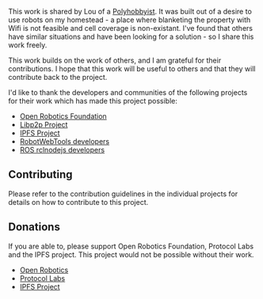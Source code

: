 This work is shared by Lou of a [Polyhobbyist](http://youtube.com/@polyhobbyist). It was built out of a desire to use robots on my homestead - a place where blanketing the property with Wifi is not feasible and cell coverage is non-existant. I've found that others have similar situations and have been looking for a solution - so I share this work freely.

This work builds on the work of others, and I am grateful for their contributions. I hope that this work will be useful to others and that they will contribute back to the project.

I'd like to thank the developers and communities of the following projects for their work which has made this project possible:

 * [Open Robotics Foundation](https://www.openrobotics.org/foundation)
 * [Libp2p Project](https://libp2p.io/)
 * [IPFS Project](https://ipfs.io/)
 * [RobotWebTools developers](https://github.com/robotwebtools)
 * [ROS rclnodejs developers](https://github.com/RobotWebTools/rclnodejs)

## Contributing
Please refer to the contribution guidelines in the individual projects for details on how to contribute to this project.

## Donations
If you are able to, please support Open Robotics Foundation, Protocol Labs and the IPFS project. This project would not be possible without their work.

 * [Open Robotics](https://www.openrobotics.org/)
 * [Protocol Labs](https://protocol.ai/)
 * [IPFS Project](https://ipfs.io/)

 
